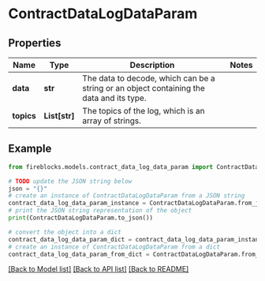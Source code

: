 # ContractDataLogDataParam


## Properties

Name | Type | Description | Notes
------------ | ------------- | ------------- | -------------
**data** | **str** | The data to decode, which can be a string or an object containing the data and its type. | 
**topics** | **List[str]** | The topics of the log, which is an array of strings. | 

## Example

```python
from fireblocks.models.contract_data_log_data_param import ContractDataLogDataParam

# TODO update the JSON string below
json = "{}"
# create an instance of ContractDataLogDataParam from a JSON string
contract_data_log_data_param_instance = ContractDataLogDataParam.from_json(json)
# print the JSON string representation of the object
print(ContractDataLogDataParam.to_json())

# convert the object into a dict
contract_data_log_data_param_dict = contract_data_log_data_param_instance.to_dict()
# create an instance of ContractDataLogDataParam from a dict
contract_data_log_data_param_from_dict = ContractDataLogDataParam.from_dict(contract_data_log_data_param_dict)
```
[[Back to Model list]](../README.md#documentation-for-models) [[Back to API list]](../README.md#documentation-for-api-endpoints) [[Back to README]](../README.md)


